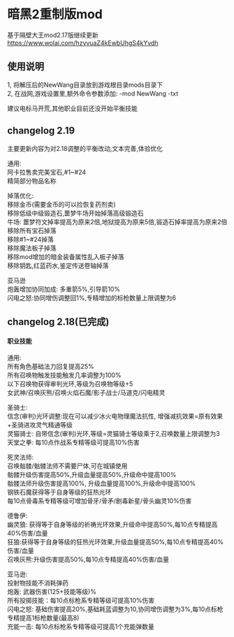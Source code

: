 暗黑2重制版mod
==

基于隔壁大王mod2.17版继续更新
https://www.wolai.com/hzyvuaZ4kEwbUhgS4kYvdh

## 使用说明
1, 将解压后的NewWang目录放到游戏根目录mods目录下  
2, 在战网,游戏设置里,额外命令参数添加: -mod NewWang -txt  

建议电标马开荒,其他职业目前还没开始平衡技能

## changelog 2.19

主要更新内容为对2.18调整的平衡改动,文本完善,体验优化  

通用:  
阿卡拉售卖完美宝石,#1~#24  
精简部分物品名称  


掉落优化:  
移除金币(需要金币的可以捡恢复药剂卖)  
移除低级中级锻造石,噩梦牛场开始掉落高级锻造石  
牛场: 噩梦符文掉率提高为原来2倍,地狱提高为原来5倍,锻造石掉率提高为原来2倍    
移除所有宝石掉落    
移除#1~#24掉落    
移除魔法板子掉落  
移除mod增加的暗金装备属性乱入板子掉落  
移除钥匙,红蓝药水,鉴定传送卷轴掉落  

亚马逊  
炮轰增加协同加成: 多重箭5%,引导箭10%  
闪电之怒:协同增伤调整回1%,专精增加的标枪数量上限调整为6  
	

## changelog 2.18(已完成)
#### 职业技能

通用:  
所有角色基础法力回复提高25%  
所有召唤物触发技能触发几率调整为100%  
以下召唤物获得审判光环,等级为召唤物等级+5  
女武神/召唤灰熊/召唤火焰石魔/影子战士/马道克/闪电精灵  
	

圣骑士:  
信念(审判)光环调整:现在可以减少冰火电物理魔法抗性, 增强减抗效果=原有效果+圣骑进攻灵气精通等级  
灵猫骑士: 自带信念(审判)光环,等级=灵猫骑士等级乘于2,召唤数量上限调整为3  
天堂之拳: 每10点作战系专精等级可提高10%伤害  	

死灵法师:  
召唤骷髅/骷髅法师不需要尸体,可在城镇使用  
骷髅升级伤害提高50%,升级血量提高50%,升级命中提高100%  
骷髅法师升级伤害提高100%, 升级血量提高100%,升级命中提高100%    
钢铁石魔获得等于自身等级的狂热光环    
每10点骨毒系专精等级可增加骨牙/骨矛/剧毒新星/骨头幽灵10%伤害  
	

德鲁伊:  
幽灵狼: 获得等于自身等级的祈祷光环效果,升级命中提高50%,每10点专精提高40%伤害/血量  
狂狼:获得等于自身等级的狂热光环效果,升级血量提高50%,每10点专精提高40%伤害/血量    
召唤灰熊:升级伤害提高50%,每10点专精提高40%伤害/血量  

亚马逊:  
投射物技能不消耗弹药  
炮轰: 武器伤害(125+技能等级)%   
所有投掷技能：每10点标枪系专精等级可提高10%伤害  
闪电之怒: 基础伤害提高20%,基础耗蓝调整为10,协同增伤调整为3%,每10点标枪专精提高1标枪数量(最高8)  
充能一击: 每10点标枪系专精等级可提高1个充能弹数量  
